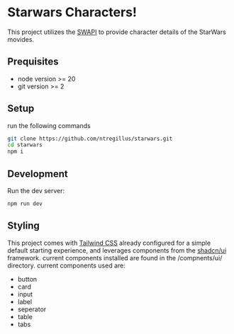 # Starwars Characters!
This project utilizes the [SWAPI](https://swapi.dev/) to provide character details of the StarWars movides.

## Prequisites
* node version >= 20
* git version >= 2

## Setup
run the following commands
```sh
git clone https://github.com/ntregillus/starwars.git
cd starwars
npm i

```

## Development

Run the dev server:

```sh
npm run dev
```
## Styling

This project comes with [Tailwind CSS](https://tailwindcss.com/) already configured for a simple default starting experience, and leverages components from the [shadcn/ui](https://ui.shadcn.com/docs/) framework. current components installed are found in the /compnents/ui/ directory. current components used are:
* button
* card
* input
* label
* seperator
* table
* tabs
